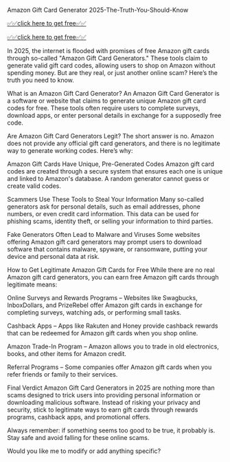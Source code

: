 Amazon Gift Card Generator 2025-The-Truth-You-Should-Know

[✅✅click here to get free✅✅](https://cs.offerswin.com/xxx/)

[✅✅click here to get free✅✅](https://cs.offerswin.com/xxx/)


In 2025, the internet is flooded with promises of free Amazon gift cards through so-called "Amazon Gift Card Generators." These tools claim to generate valid gift card codes, allowing users to shop on Amazon without spending money. But are they real, or just another online scam? Here’s the truth you need to know.

What is an Amazon Gift Card Generator?
An Amazon Gift Card Generator is a software or website that claims to generate unique Amazon gift card codes for free. These tools often require users to complete surveys, download apps, or enter personal details in exchange for a supposedly free code.

Are Amazon Gift Card Generators Legit?
The short answer is no. Amazon does not provide any official gift card generators, and there is no legitimate way to generate working codes. Here’s why:

Amazon Gift Cards Have Unique, Pre-Generated Codes
Amazon gift card codes are created through a secure system that ensures each one is unique and linked to Amazon's database. A random generator cannot guess or create valid codes.

Scammers Use These Tools to Steal Your Information
Many so-called generators ask for personal details, such as email addresses, phone numbers, or even credit card information. This data can be used for phishing scams, identity theft, or selling your information to third parties.

Fake Generators Often Lead to Malware and Viruses
Some websites offering Amazon gift card generators may prompt users to download software that contains malware, spyware, or ransomware, putting your device and personal data at risk.

How to Get Legitimate Amazon Gift Cards for Free
While there are no real Amazon gift card generators, you can earn free Amazon gift cards through legitimate means:

Online Surveys and Rewards Programs – Websites like Swagbucks, InboxDollars, and PrizeRebel offer Amazon gift cards in exchange for completing surveys, watching ads, or performing small tasks.

Cashback Apps – Apps like Rakuten and Honey provide cashback rewards that can be redeemed for Amazon gift cards when you shop online.

Amazon Trade-In Program – Amazon allows you to trade in old electronics, books, and other items for Amazon credit.

Referral Programs – Some companies offer Amazon gift cards when you refer friends or family to their services.

Final Verdict
Amazon Gift Card Generators in 2025 are nothing more than scams designed to trick users into providing personal information or downloading malicious software. Instead of risking your privacy and security, stick to legitimate ways to earn gift cards through rewards programs, cashback apps, and promotional offers.

Always remember: if something seems too good to be true, it probably is. Stay safe and avoid falling for these online scams.

Would you like me to modify or add anything specific?












